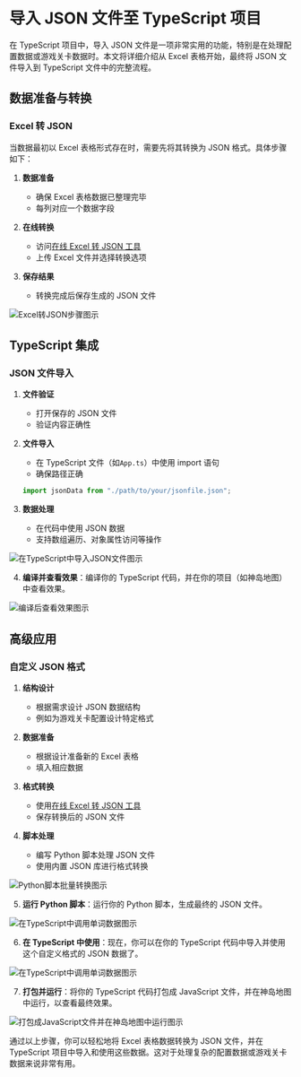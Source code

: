 # 导入 JSON 文件至 TypeScript 项目

在 TypeScript 项目中，导入 JSON 文件是一项非常实用的功能，特别是在处理配置数据或游戏关卡数据时。本文将详细介绍从 Excel 表格开始，最终将 JSON 文件导入到 TypeScript 文件中的完整流程。

## 数据准备与转换

### Excel 转 JSON

当数据最初以 Excel 表格形式存在时，需要先将其转换为 JSON 格式。具体步骤如下：

1. **数据准备**

   - 确保 Excel 表格数据已整理完毕
   - 每列对应一个数据字段

2. **在线转换**

   - 访问[在线 Excel 转 JSON 工具](https://www.lddgo.net/string/excel-to-json)
   - 上传 Excel 文件并选择转换选项

3. **保存结果**
   - 转换完成后保存生成的 JSON 文件

![Excel转JSON步骤图示](/json1.webp)

## TypeScript 集成

### JSON 文件导入

1. **文件验证**

   - 打开保存的 JSON 文件
   - 验证内容正确性

2. **文件导入**

   - 在 TypeScript 文件（如`App.ts`）中使用 import 语句
   - 确保路径正确

   ```typescript
   import jsonData from "./path/to/your/jsonfile.json";
   ```

3. **数据处理**
   - 在代码中使用 JSON 数据
   - 支持数组遍历、对象属性访问等操作

![在TypeScript中导入JSON文件图示](/json4.webp)

4. **编译并查看效果**：编译你的 TypeScript 代码，并在你的项目（如神岛地图）中查看效果。

![编译后查看效果图示](/json5.webp)

## 高级应用

### 自定义 JSON 格式

1. **结构设计**

   - 根据需求设计 JSON 数据结构
   - 例如为游戏关卡配置设计特定格式

2. **数据准备**

   - 根据设计准备新的 Excel 表格
   - 填入相应数据

3. **格式转换**

   - 使用[在线 Excel 转 JSON 工具](https://www.lddgo.net/string/excel-to-json)
   - 保存转换后的 JSON 文件

4. **脚本处理**
   - 编写 Python 脚本处理 JSON 文件
   - 使用内置 JSON 库进行格式转换

![Python脚本批量转换图示](/json8.webp)

5. **运行 Python 脚本**：运行你的 Python 脚本，生成最终的 JSON 文件。

![在TypeScript中调用单词数据图示](/json9.webp)

6. **在 TypeScript 中使用**：现在，你可以在你的 TypeScript 代码中导入并使用这个自定义格式的 JSON 数据了。

![在TypeScript中调用单词数据图示](/json10.webp)

7. **打包并运行**：将你的 TypeScript 代码打包成 JavaScript 文件，并在神岛地图中运行，以查看最终效果。

![打包成JavaScript文件并在神岛地图中运行图示](/json11.webp)

通过以上步骤，你可以轻松地将 Excel 表格数据转换为 JSON 文件，并在 TypeScript 项目中导入和使用这些数据。这对于处理复杂的配置数据或游戏关卡数据来说非常有用。
